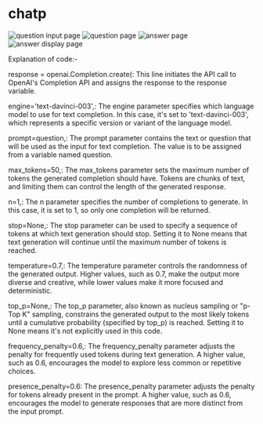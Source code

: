 # chatp
![question input page](https://github.com/Rohityadav2205/chatp/assets/109666751/3c12c4c8-cbe7-448a-a7da-2b14bc5efef6)
![question page](https://github.com/Rohityadav2205/chatp/assets/109666751/133f1563-2595-49ff-892f-8f9a30ab1fd8)
![answer page](https://github.com/Rohityadav2205/chatp/assets/109666751/6d68a84f-a449-4f8b-9368-b87133289402)
 ![answer display page](https://github.com/Rohityadav2205/chatp/assets/109666751/9cc51911-a31e-47f4-ab55-942f7ce44644)

Explanation of code:-

response = openai.Completion.create(: This line initiates the API call to OpenAI's Completion API and assigns the response to the response variable.

engine='text-davinci-003',: The engine parameter specifies which language model to use for text completion. In this case, it's set to 'text-davinci-003', which represents a specific version or variant of the language model.

prompt=question,: The prompt parameter contains the text or question that will be used as the input for text completion. The value is to be assigned from a variable named question.

max_tokens=50,: The max_tokens parameter sets the maximum number of tokens the generated completion should have. Tokens are chunks of text, and limiting them can control the length of the generated response.

n=1,: The n parameter specifies the number of completions to generate. In this case, it is set to 1, so only one completion will be returned.

stop=None,: The stop parameter can be used to specify a sequence of tokens at which text generation should stop. Setting it to None means that text generation will continue until the maximum number of tokens is reached.

temperature=0.7,: The temperature parameter controls the randomness of the generated output. Higher values, such as 0.7, make the output more diverse and creative, while lower values make it more focused and deterministic.

top_p=None,: The top_p parameter, also known as nucleus sampling or "p-Top K" sampling, constrains the generated output to the most likely tokens until a cumulative probability (specified by top_p) is reached. Setting it to None means it's not explicitly used in this code.

frequency_penalty=0.6,: The frequency_penalty parameter adjusts the penalty for frequently used tokens during text generation. A higher value, such as 0.6, encourages the model to explore less common or repetitive choices.

presence_penalty=0.6: The presence_penalty parameter adjusts the penalty for tokens already present in the prompt. A higher value, such as 0.6, encourages the model to generate responses that are more distinct from the input prompt.
